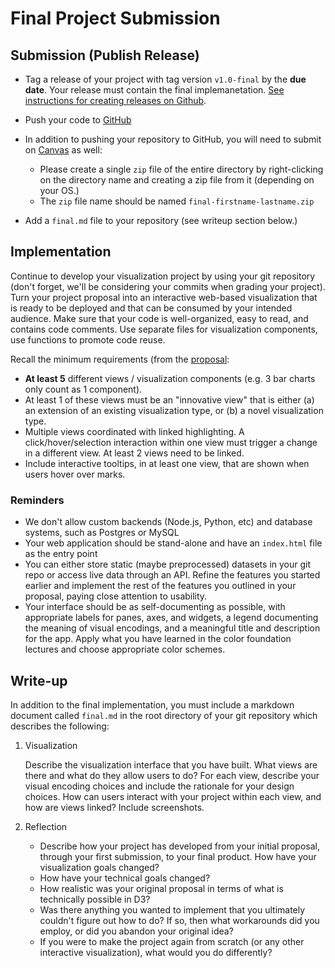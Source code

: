 # Final Project Submission 

## Submission (Publish Release)

* Tag a release of your project with tag version `v1.0-final` by the **due date**. Your release must contain the final implemanetation. [See instructions for creating releases on Github](https://docs.github.com/en/repositories/releasing-projects-on-github/managing-releases-in-a-repository). 

* Push your code to [GitHub](www.github.com)

* In addition to pushing your repository to GitHub, you will need to submit on [Canvas](georgetown.instructure.com) as well:
	* Please create a single `zip` file of the entire directory by right-clicking on the directory name and creating a zip file from it (depending on your OS.) 
	* The `zip` file name should be named `final-firstname-lastname.zip` 

* Add a `final.md` file to your repository (see writeup section below.)


## Implementation

Continue to develop your visualization project by using your git repository (don't forget, we'll be considering your commits when grading your project).
Turn your project proposal into an interactive web-based visualization that is ready to be deployed and that can be consumed by your intended audience.
Make sure that your code is well-organized, easy to read, and contains code comments. Use separate files for visualization components, use functions to promote code reuse.

Recall the minimum requirements (from the [proposal](proposal.md):

* **At least 5** different views / visualization components (e.g. 3 bar charts only count as 1 component).
* At least 1 of these views must be an "innovative view" that is either (a) an extension of an existing visualization type, or (b) a novel visualization type.
* Multiple views coordinated with linked highlighting. A click/hover/selection interaction within one view must trigger a change in a different view. At least 2 views need to be linked. 
* Include interactive tooltips, in at least one view, that are shown when users hover over marks.

### Reminders

* We don't allow custom backends (Node.js, Python, etc) and database systems, such as Postgres or MySQL
*  Your web application should be stand-alone and have an `index.html` file as the entry point
*  You can either store static (maybe preprocessed) datasets in your git repo or access live data through an API. Refine the features you started earlier and implement the rest of the features you outlined in your proposal, paying
close attention to usability.
* Your interface should be as self-documenting as possible, with appropriate labels for panes, axes, and widgets, a legend documenting the meaning of visual encodings, and a meaningful title and description for the app. Apply what you have learned in the color foundation lectures and choose appropriate color schemes.


## Write-up

In addition to the final implementation, you must include a markdown document called `final.md` in the root directory of your git repository which describes the following: 

1. Visualization

	Describe the visualization interface that you have built. What views are there and what do they allow users to do? For each view, describe your visual encoding choices and include the rationale for your design choices. How can users interact with your project within each view, and how are views linked?
Include screenshots. 

2. Reflection

	* Describe how your project has developed from your initial proposal, through your first submission, to your final product. How have your visualization goals changed?
	* How have your technical goals changed?
	* How realistic was your original proposal in terms of what is technically possible in D3?
	* Was there anything you wanted to implement that you ultimately couldn't figure out how to do? If so, then what workarounds did you employ, or did you abandon your original idea?
	* If you were to make the project again from scratch (or any other interactive visualization), what would you do differently? 
  